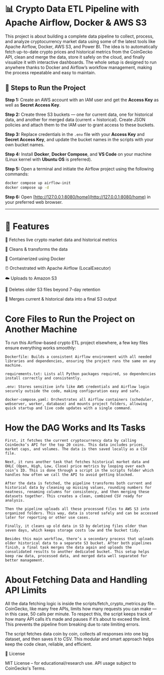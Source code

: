 # 📊 Crypto Data ETL Pipeline with Apache Airflow, Docker & AWS S3

This project is about building a complete data pipeline to collect, process, and analyze cryptocurrency market data using some of the latest tools like Apache Airflow, Docker, AWS S3, and Power BI. The idea is to automatically fetch up-to-date crypto prices and historical metrics from the CoinGecko API, clean and merge the data, store it safely on the cloud, and finally visualize it with interactive dashboards. The whole setup is designed to run anywhere thanks to Docker and Airflow’s workflow management, making the process repeatable and easy to maintain.


## 🚀 Steps to Run the Project

**Step 1:** Create an AWS account with an IAM user and get the **Access Key** as well as **Secret Access Key**.

**Step 2:** Create three S3 buckets — one for current data, one for historical data, and another for merged data (current + historical). Create JSON policies and attach them to the IAM user to grant access to these buckets.

**Step 3:** Replace credentials in the `.env` file with your **Access Key** and **Secret Access Key**, and update the bucket names in the scripts with your own bucket names.

**Step 4:** Install **Docker**, **Docker Compose**, and **VS Code** on your machine (Linux kernel with **Ubuntu OS** is preferred).

**Step 5:** Open a terminal and initiate the Airflow project using the following commands:

```bash
docker compose up airflow-init
docker compose up -d
```

**Step 6:** Open [http://127.0.0.1:8080/home](http://127.0.0.1:8080/home) in your preferred web browser.

---


 

# 🚀 Features

🔗 Fetches live crypto market data and historical metrics

🧹 Cleans & transforms the data

🐳 Containerized using Docker

⏰ Orchestrated with Apache Airflow (LocalExecutor)

☁️ Uploads to Amazon S3

🧽 Deletes older S3 files beyond 7-day retention

📎 Merges current & historical data into a final S3 output



# Core Files to Run the Project on Another Machine

To run this Airflow-based crypto ETL project elsewhere, a few key files ensure everything works smoothly:

    Dockerfile: Builds a consistent Airflow environment with all needed libraries and dependencies, ensuring the project runs the same on any machine.

    requirements.txt: Lists all Python packages required, so dependencies install correctly and consistently.

    .env: Stores sensitive info like AWS credentials and Airflow login securely outside the code, making configuration easy and safe.

    docker-compose.yaml: Orchestrates all Airflow containers (scheduler, webserver, worker, database) and mounts project folders, allowing quick startup and live code updates with a single command.
   
   # How the DAG Works and Its Tasks
 
    First, it fetches the current cryptocurrency data by calling CoinGecko’s API for the top 20 coins. This data includes prices, market caps, and volumes. The data is then saved locally as a CSV file.

    Next, it runs another task that fetches historical market data and OHLC (Open, High, Low, Close) price metrics by looping over each coin’s ID. This is done through a script in the scripts folder which handles how often we call the API to avoid getting blocked.

    After the data is fetched, the pipeline transforms both current and historical data by cleaning up missing values, rounding numbers for neatness, renaming columns for consistency, and then merging these datasets together. This creates a clean, combined CSV ready for analysis.

    Then the pipeline uploads all these processed files to AWS S3 into organized folders. This way, data is stored safely and can be accessed later for reporting or other use cases.

    Finally, it cleans up old data in S3 by deleting files older than seven days, which keeps storage costs low and the bucket tidy.
    
    Besides this main workflow, there’s a secondary process that uploads older historical data to a separate S3 bucket. After both pipelines finish, a final task merges the data again and uploads the consolidated results to another dedicated bucket. This setup helps keep raw data, processed data, and merged data well separated for better management.


# About Fetching Data and Handling API Limits

All the data fetching logic is inside the scripts/fetch_crypto_metrics.py file. CoinGecko, like many free APIs, limits how many requests you can make — in this case, 50 calls per minute. To respect this, the script keeps track of how many API calls it’s made and pauses if it’s about to exceed the limit. This prevents the pipeline from breaking due to rate limiting errors.

The script fetches data coin by coin, collects all responses into one big dataset, and then saves it to CSV. This modular and smart approach helps keep the code clean, reliable, and efficient.
    

📄 License

MIT License – for educational/research use. API usage subject to CoinGecko's Terms.
